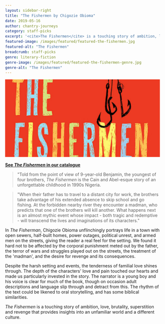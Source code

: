 ```yaml
---
layout: sidebar-right
title: "The Fishermen by Chigozie Obioma"
date: 2019-05-16
author: chantry-journeys
category: staff-picks
excerpt: '<cite>The Fishermen</cite> is a touching story of ambition, love, brutality, superstition and revenge that provides insights into an unfamiliar world and a different culture.'
featured-image: /images/featured/featured-the-fishermen.jpg
featured-alt: "The Fishermen"
breadcrumb: staff-picks
genre: literary-fiction
genre-image: /images/featured/featured-the-fishermen-genre.jpg
genre-alt: "The Fishermen"
---
```


![The Fishermen](/images/featured/featured-the-fishermen.jpg)

**[See <cite>The Fishermen</cite> in our catalogue](https://suffolk.spydus.co.uk/cgi-bin/spydus.exe/ENQ/OPAC/BIBENQ?BRN=1712748)**

> "Told from the point of view of 9-year-old Benjamin, the youngest of four brothers, <cite>The Fishermen</cite> is the Cain and Abel-esque story of an unforgettable childhood in 1990s Nigeria.

> "When their father has to travel to a distant city for work, the brothers take advantage of his extended absence to skip school and go fishing. At the forbidden nearby river they encounter a madman, who predicts that one of the brothers will kill another. What happens next is an almost mythic event whose impact - both tragic and redemptive - will transcend the lives and imaginations of its characters."

In <cite>The Fisherman</cite>, Chigozie Obioma unflinchingly portrays life in a town with open sewers, half-built homes, power outages, political unrest, and armed men on the streets, giving the reader a real feel for the setting. We found it hard not to be affected by the corporal punishment meted out by the father, the terror of wars and struggles played out on the streets, the treatment of the 'madman', and the desire for revenge and its consequences.

Despite the harsh setting and events, the tenderness of familial love shines through. The depth of the characters' love and pain touched our hearts and made us particularly invested in the story. The narrator is a young boy and his voice is clear for much of the book, though on occasion adult descriptions and language slip through and detract from this. The rhythm of the text could be likened to oral storytelling, and has some biblical similarities.

<cite>The Fishermen</cite> is a touching story of ambition, love, brutality, superstition and revenge that provides insights into an unfamiliar world and a different culture.
